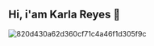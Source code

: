 ## Hi, i'am Karla Reyes 👋


![820d430a62d360cf71c4a46f1d305f9c](https://github.com/user-attachments/assets/a24f82d8-e9eb-4670-8409-f3ac8d0c9751)
